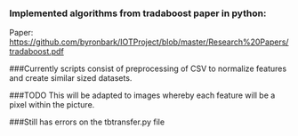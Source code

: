 ### Implemented algorithms from tradaboost paper in python:
Paper: https://github.com/byronbark/IOTProject/blob/master/Research%20Papers/tradaboost.pdf

###Currently scripts consist of preprocessing of CSV to normalize features and create similar sized datasets. 

###TODO
This will be adapted to images whereby each 
feature will be a pixel within the picture.

###Still has errors on the tbtransfer.py file
